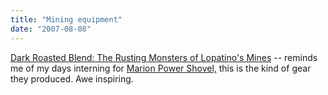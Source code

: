 ```yaml
---
title: "Mining equipment"
date: "2007-08-08"
---
```


[Dark Roasted Blend: The Rusting Monsters of Lopatino's Mines](http://www.darkroastedblend.com/2007/08/rusting-monsters-of-lopatinos-mines.html "Dark Roasted Blend: The Rusting Monsters of Lopatino's Mines") -- reminds me of my days interning for [Marion Power Shovel,](http://en.wikipedia.org/wiki/Marion_Power_Shovel) this is the kind of gear they produced. Awe inspiring.
